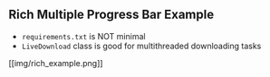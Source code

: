 ## Rich Multiple Progress Bar Example

- `requirements.txt` is NOT minimal
- `LiveDownload` class is good for multithreaded downloading tasks

[[img/rich_example.png]]